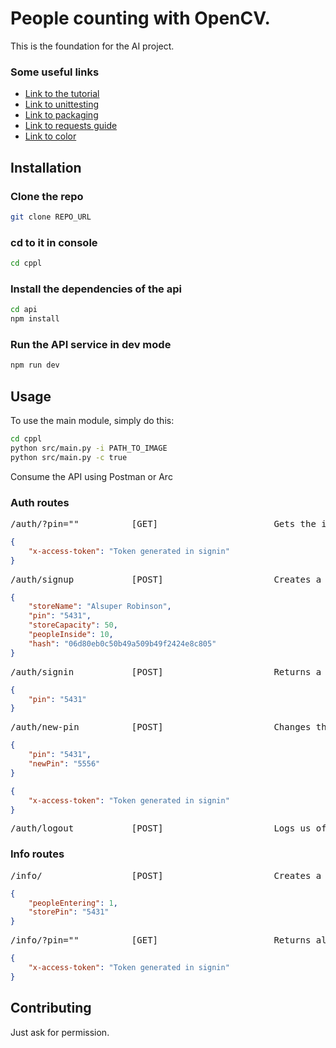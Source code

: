 # People counting with OpenCV.

This is the foundation for the AI project.

### Some useful links

* [Link to the tutorial](https://ubidots.com/blog/people-counting-with-opencv-python-and-ubidots/)
* [Link to unittesting](https://docs.python.org/3/library/unittest.html)
* [Link to packaging](https://packaging.python.org/tutorials/packaging-projects/)
* [Link to requests guide](https://realpython.com/python-requests/)
* [Link to color](https://pypi.org/project/colorclass/)

## Installation

### Clone the repo

```bash
git clone REPO_URL
```

### cd to it in console

```bash
cd cppl
```

### Install the dependencies of the api

```bash
cd api
npm install
```

### Run the API service in dev mode

```bash
npm run dev
```

## Usage

To use the main module, simply do this:

```bash
cd cppl
python src/main.py -i PATH_TO_IMAGE   
python src/main.py -c true 
```

Consume the API using Postman or Arc

### Auth routes
<pre>
/auth/?pin=""          [GET]                      Gets the info of a store  
</pre>
```json
{
    "x-access-token": "Token generated in signin"
}
```
<pre>
/auth/signup           [POST]                     Creates a new store in db  
</pre>
```json
{
    "storeName": "Alsuper Robinson",
    "pin": "5431",
    "storeCapacity": 50,
    "peopleInside": 10,
    "hash": "06d80eb0c50b49a509b49f2424e8c805"
}
```
<pre>
/auth/signin           [POST]                     Returns a JWT if valid pin is sent 
</pre>
```json
{
    "pin": "5431"
}
```
<pre>
/auth/new-pin          [POST]                     Changes the pin of a store 
</pre>
```json
{
    "pin": "5431",
    "newPin": "5556"
}
```
```json
{
    "x-access-token": "Token generated in signin"
}
```
<pre>
/auth/logout           [POST]                     Logs us off 
</pre>

### Info routes
<pre>
/info/                 [POST]                     Creates a new info log in the server
</pre>
```json
{
    "peopleEntering": 1,
    "storePin": "5431"
}
```
<pre>
/info/?pin=""          [GET]                      Returns all the logs of a store 
</pre>
```json
{
    "x-access-token": "Token generated in signin"
}
```
## Contributing
Just ask for permission.

